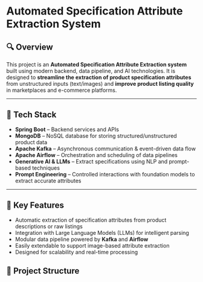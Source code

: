 # Automated Specification Attribute Extraction System

## 🔍 Overview

This project is an **Automated Specification Attribute Extraction system** built using modern backend, data pipeline, and AI technologies. It is designed to **streamline the extraction of product specification attributes** from unstructured inputs (text/images) and **improve product listing quality** in marketplaces and e-commerce platforms.

---

## 🧰 Tech Stack

- **Spring Boot** – Backend services and APIs
- **MongoDB** – NoSQL database for storing structured/unstructured product data
- **Apache Kafka** – Asynchronous communication & event-driven data flow
- **Apache Airflow** – Orchestration and scheduling of data pipelines
- **Generative AI & LLMs** – Extract specifications using NLP and prompt-based techniques
- **Prompt Engineering** – Controlled interactions with foundation models to extract accurate attributes

---

## 🚀 Key Features

- Automatic extraction of specification attributes from product descriptions or raw listings
- Integration with Large Language Models (LLMs) for intelligent parsing
- Modular data pipeline powered by **Kafka** and **Airflow**
- Easily extendable to support image-based attribute extraction
- Designed for scalability and real-time processing


## 📁 Project Structure

